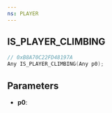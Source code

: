 ```yaml
---
ns: PLAYER
---
```

## IS_PLAYER_CLIMBING

```c
// 0xB8A70C22FD48197A
Any IS_PLAYER_CLIMBING(Any p0);
```

## Parameters
* **p0**:
